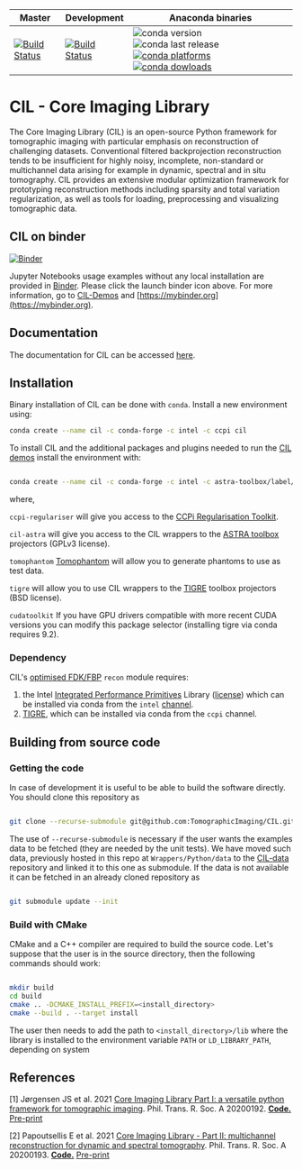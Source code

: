 
| Master | Development | Anaconda binaries |
|--------|-------------|-------------------|
| [![Build Status](https://anvil.softeng-support.ac.uk/jenkins/buildStatus/icon?job=CILsingle/CCPi-Framework)](https://anvil.softeng-support.ac.uk/jenkins/job/CILsingle/job/CCPi-Framework/) | [![Build Status](https://anvil.softeng-support.ac.uk/jenkins/buildStatus/icon?job=CILsingle/CCPi-Framework-dev)](https://anvil.softeng-support.ac.uk/jenkins/job/CILsingle/job/CCPi-Framework-dev/) |![conda version](https://anaconda.org/ccpi/cil/badges/version.svg) ![conda last release](https://anaconda.org/ccpi/cil/badges/latest_release_date.svg) [![conda platforms](https://anaconda.org/ccpi/cil/badges/platforms.svg) ![conda dowloads](https://anaconda.org/ccpi/cil/badges/downloads.svg)](https://anaconda.org/ccpi/cil) |

# CIL - Core Imaging Library

The Core Imaging Library (CIL) is an open-source Python framework for tomographic imaging with particular emphasis on reconstruction of challenging datasets. Conventional filtered backprojection reconstruction tends to be insufficient for highly noisy, incomplete, non-standard or multichannel data arising for example in dynamic, spectral and in situ tomography. CIL provides an extensive modular optimization framework for prototyping reconstruction methods including sparsity and total variation regularization, as well as tools for loading, preprocessing and visualizing tomographic data.

## CIL on binder

[![Binder](https://mybinder.org/badge_logo.svg)](https://mybinder.org/v2/gh/TomographicImaging/CIL-Demos/HEAD?urlpath=lab/tree/binder%2Findex.ipynb)

Jupyter Notebooks usage examples without any local installation are provided in [Binder](https://mybinder.org/v2/gh/TomographicImaging/CIL-Demos/HEAD?urlpath=lab/tree/binder%2Findex.ipynb). Please click the launch binder icon above. For more information, go to [CIL-Demos](https://github.com/TomographicImaging/CIL-Demos) and [https://mybinder.org](https://mybinder.org).

## Documentation

The documentation for CIL can be accessed [here](https://tomographicimaging.github.io/CIL).

## Installation

Binary installation of CIL can be done with `conda`. Install a new environment using:

```bash
conda create --name cil -c conda-forge -c intel -c ccpi cil
```

To install CIL and the additional packages and plugins needed to run the [CIL demos](https://github.com/TomographicImaging/CIL-Demos) install the environment with:

```bash

conda create --name cil -c conda-forge -c intel -c astra-toolbox/label/dev -c ccpi cil cil-astra ccpi-regulariser tigre tomophantom=1.4.10
```

where,

```ccpi-regulariser``` will give you access to the [CCPi Regularisation Toolkit](https://github.com/vais-ral/CCPi-Regularisation-Toolkit).

```cil-astra``` will give you access to the CIL wrappers to the [ASTRA toolbox](http://www.astra-toolbox.com/) projectors (GPLv3 license).

```tomophantom``` [Tomophantom](https://github.com/dkazanc/TomoPhantom) will allow you to generate phantoms to use as test data.

```tigre``` will allow you to use CIL wrappers to the [TIGRE](https://github.com/CERN/TIGRE) toolbox projectors (BSD license).

```cudatoolkit``` If you have GPU drivers compatible with more recent CUDA versions you can modify this package selector (installing tigre via conda requires 9.2).

### Dependency

CIL's [optimised FDK/FBP](https://github.com/TomographicImaging/CIL/discussions/1070) `recon` module requires:
1. the Intel [Integrated Performance Primitives](https://www.intel.com/content/www/us/en/developer/tools/oneapi/ipp.html#gs.gxwq5p) Library ([license](https://www.intel.com/content/dam/develop/external/us/en/documents/pdf/intel-simplified-software-license-version-august-2021.pdf)) which can be installed via conda from the `intel` [channel](https://anaconda.org/intel/ipp).
2. [TIGRE](https://github.com/CERN/TIGRE), which can be installed via conda from the `ccpi` channel.

## Building from source code 

### Getting the code

In case of development it is useful to be able to build the software directly. You should clone this repository as
```bash

git clone --recurse-submodule git@github.com:TomographicImaging/CIL.git
```
The use of `--recurse-submodule` is necessary if the user wants the examples data to be fetched (they are needed by the unit tests). We have moved such data, previously hosted in this repo at `Wrappers/Python/data` to the [CIL-data](https://github.com/TomographicImaging/CIL-Data) repository and linked it to this one as submodule. If the data is not available it can be fetched in an already cloned repository as
```bash

git submodule update --init
```

### Build with CMake
CMake and a C++ compiler are required to build the source code. Let's suppose that the user is in the source directory, then the following commands should work:

```bash

mkdir build
cd build
cmake .. -DCMAKE_INSTALL_PREFIX=<install_directory>
cmake --build . --target install
```

The user then needs to add the path to `<install_directory>/lib` where the library is installed to the environment variable `PATH` or `LD_LIBRARY_PATH`, depending on system


## References

[1] Jørgensen JS et al. 2021 [Core Imaging Library Part I: a versatile python framework for tomographic imaging](https://doi.org/10.1098/rsta.2020.0192). Phil. Trans. R. Soc. A 20200192. [**Code.**](https://github.com/TomographicImaging/Paper-2021-RSTA-CIL-Part-I) [Pre-print](https://arxiv.org/abs/2102.04560)

[2] Papoutsellis E et al. 2021 [Core Imaging Library - Part II: multichannel reconstruction for dynamic and spectral
tomography](https://doi.org/10.1098/rsta.2020.0193). Phil. Trans. R. Soc. A 20200193. [**Code.**](https://github.com/TomographicImaging/Paper-2021-RSTA-CIL-Part-II) [Pre-print](https://arxiv.org/abs/2102.06126)



